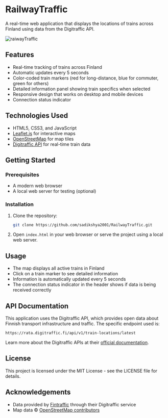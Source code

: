# RailwayTraffic

A real-time web application that displays the locations of trains across Finland using data from the Digitraffic API.

![raiwayTraffic](https://github.com/user-attachments/assets/408e5c4c-d4a6-49c3-b6dc-edc831838069)



## Features

- Real-time tracking of trains across Finland
- Automatic updates every 5 seconds
- Color-coded train markers (red for long-distance, blue for commuter, green for others)
- Detailed information panel showing train specifics when selected
- Responsive design that works on desktop and mobile devices
- Connection status indicator

## Technologies Used

- HTML5, CSS3, and JavaScript
- [Leaflet.js](https://leafletjs.com/) for interactive maps
- [OpenStreetMap](https://www.openstreetmap.org/) for map tiles
- [Digitraffic API](https://www.digitraffic.fi/en/) for real-time train data

## Getting Started

### Prerequisites

- A modern web browser
- A local web server for testing (optional)

### Installation

1. Clone the repository:
   ```bash
   git clone https://github.com/sadikshya2001/RailwayTraffic.git
   ```

2. Open `index.html` in your web browser or serve the project using a local web server.

## Usage

- The map displays all active trains in Finland
- Click on a train marker to see detailed information
- Information is automatically updated every 5 seconds
- The connection status indicator in the header shows if data is being received correctly

## API Documentation

This application uses the Digitraffic API, which provides open data about Finnish transport infrastructure and traffic. The specific endpoint used is:

```
https://rata.digitraffic.fi/api/v1/train-locations/latest
```

Learn more about the Digitraffic APIs at their [official documentation](https://www.digitraffic.fi/en/railway-traffic/).

## License

This project is licensed under the MIT License - see the LICENSE file for details.

## Acknowledgements

- Data provided by [Fintraffic](https://www.fintraffic.fi/en) through their Digitraffic service
- Map data © [OpenStreetMap contributors](https://www.openstreetmap.org/copyright)
